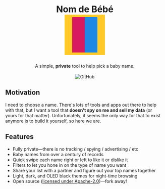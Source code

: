 <h1 align="center">
  Nom de Bébé
  <br>
  <a href="https://nomdebebe.app"><img alt="icon" width="128" height="128" src="icon.svg"></a>
</h1>
<div align="center">
  A simple, <b>private</b> tool to help pick a baby name.
</div>
<br />
<div align="center">
  <img alt="GitHub" src="https://img.shields.io/github/license/hamaluik/nomdebebe?style=flat-square">
</div>

## Motivation

I need to choose a name. There's lots of tools and apps out there to help with that, but I want a tool that **doesn't spy on me and sell my data** (or yours for that matter). Unfortunately, it seems the only way for that to exist anymore is to build it yourself, so here we are.

## Features

* Fully private—there is no tracking / spying / advertising / etc
* Baby names from over a century of records
* Quick swipe each name right or left to like it or dislike it
* Filters to let you hone in on the type of name you want
* Share your list with a partner and figure out your top names together
* Light, dark, and OLED black themes for night-time browsing
* Open source ([licensed under Apache-2.0](LICENSE))—fork away!

